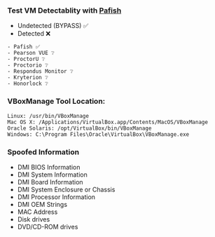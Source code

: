 ### Test VM Detectablity with [Pafish](https://github.com/a0rtega/pafish)
- Undetected (BYPASS) ✅
- Detected ❌
```
- Pafish ✅
- Pearson VUE ❔
- ProctorU ❔
- Proctorio ❔
- Respondus Monitor ❔
- Kryterion ❔
- Honorlock ❔
```

### VBoxManage Tool Location:
```
Linux: /usr/bin/VBoxManage
Mac OS X: /Applications/VirtualBox.app/Contents/MacOS/VBoxManage
Oracle Solaris: /opt/VirtualBox/bin/VBoxManage
Windows: C:\Program Files\Oracle\VirtualBox\VBoxManage.exe
```

### Spoofed Information
- DMI BIOS Information
- DMI System Information
- DMI Board Information
- DMI System Enclosure or Chassis
- DMI Processor Information
- DMI OEM Strings
- MAC Address
- Disk drives
- DVD/CD-ROM drives
